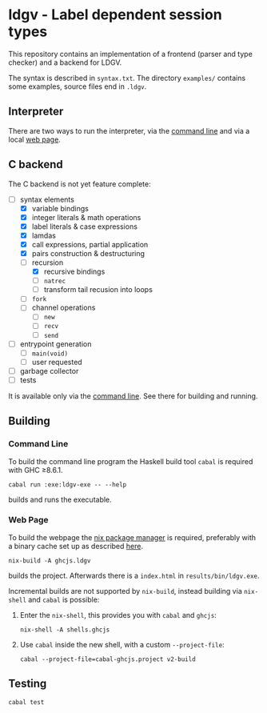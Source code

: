# ldgv - Label dependent session types

This repository contains an implementation of a frontend (parser and
type checker) and a backend for LDGV.

The syntax is described in `syntax.txt`. The directory `examples/`
contains some examples, source files end in `.ldgv`.

## Interpreter

There are two ways to run the interpreter, via the [command
line](#command-line) and via a local [web page](#web-page).


## C backend

The C backend is not yet feature complete:

* [ ] syntax elements
  * [x] variable bindings
  * [x] integer literals & math operations
  * [x] label literals & case expressions
  * [x] lamdas
  * [x] call expressions, partial application
  * [x] pairs construction & destructuring
  * [ ] recursion
    * [x] recursive bindings
    * [ ] `natrec`
    * [ ] transform tail recusion into loops 
  * [ ] `fork`
  * [ ] channel operations
    * [ ] `new`
    * [ ] `recv`
    * [ ] `send`
* [ ] entrypoint generation
    * [ ] `main(void)`
    * [ ] user requested
* [ ] garbage collector
* [ ] tests

It is available only via the [command line](#command-line). See there for
building and running.


## Building

### Command Line

To build the command line program the Haskell build tool `cabal` is required with GHC ≥8.6.1.

```
cabal run :exe:ldgv-exe -- --help
```

builds and runs the executable.

### Web Page

To build the webpage the [nix package manager](https://nixos.org/nix/) is
required, preferably with a binary cache set up as described
[here](https://github.com/obsidiansystems/obelisk/blob/master/README.md).

```
nix-build -A ghcjs.ldgv
```

builds the project. Afterwards there is a `index.html` in `results/bin/ldgv.exe`.

Incremental builds are not supported by `nix-build`, instead building via
`nix-shell` and `cabal` is possible:

1. Enter the `nix-shell`, this provides you with `cabal` and `ghcjs`:

      ```
      nix-shell -A shells.ghcjs
      ```

2. Use `cabal` inside the new shell, with a custom `--project-file`:

      ```
      cabal --project-file=cabal-ghcjs.project v2-build
      ```


## Testing

```
cabal test
```
